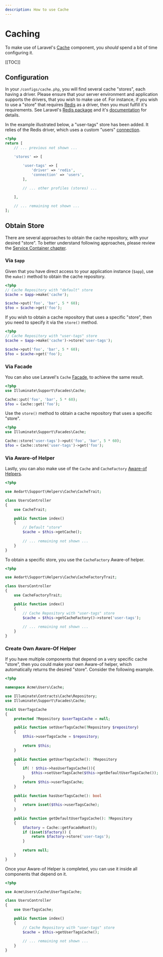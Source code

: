 ```yaml
---
description: How to use Cache
---
```


# Caching

To make use of Laravel's [Cache](https://laravel.com/docs/7.x/cache) component, you _should_ spend a bit of time configuring it.

[[TOC]]

## Configuration

In your `/configs/cache.php`, you will find several cache "stores", each having a driver.
Please ensure that your server environment and application supports the drivers, that you wish to make use of.
For instance, if you wish to use a "store" that requires [Redis](https://redis.io/) as a driver, then you must fulfill it's requirements. 
See Laravel's [Redis package](https://packagist.org/packages/illuminate/redis) and it's [documentation](https://laravel.com/docs/7.x/redis) for details.

In the example illustrated below, a "user-tags" store has been added.
It relies of the Redis driver, which uses a custom "users" [connection](https://laravel.com/docs/7.x/redis#configuration).

```php
<?php
return [
    // ... previous not shown ...

    'stores' => [

        'user-tags' => [
            'driver' => 'redis',
            'connection' => 'users',
        ],
    
        // ... other profiles (stores) ...

    ],

    // ... remaining not shown ...    
];
```

## Obtain Store

There are several approaches to obtain the cache repository, with your desired "store".
To better understand following approaches, please review the [Service Container chapter](container.md#resolving).

### Via `$app`

Given that you have direct access to your application instance (`$app`), use the `make()` method to obtain the cache repository. 

```php
<?php
// Cache Repository with "default" store
$cache = $app->make('cache');

$cache->put('foo', 'bar', 5 * 60);
$foo = $cache->get('foo');
```

If you wish to obtain a cache repository that uses a specific "store", then you need to specify it via the `store()` method.

```php
<?php
// Cache Repository with "user-tags" store
$cache = $app->make('cache')->store('user-tags');

$cache->put('foo', 'bar', 5 * 60);
$foo = $cache->get('foo');
```

### Via Facade

You can also use Laravel's `Cache` [Facade](https://laravel.com/docs/7.x/facades), to achieve the same result.

```php
<?php
use Illuminate\Support\Facades\Cache;

Cache::put('foo', 'bar', 5 * 60);
$foo = Cache::get('foo');
```

Use the `store()` method to obtain a cache repository that uses a specific "store".

```php
<?php
use Illuminate\Support\Facades\Cache;

Cache::store('user-tags')->put('foo', 'bar', 5 * 60);
$foo = Cache::store('user-tags')->get('foo');
```

### Via Aware-of Helper

Lastly, you can also make use of the `Cache` and `CacheFactory` [Aware-of Helpers](../../support/laravel).

```php
<?php

use Aedart\Support\Helpers\Cache\CacheTrait;

class UsersController
{
    use CacheTrait;

    public function index()
    {
        // Default "store"
        $cache = $this->getCache();
    
        // ... remaining not shown ...
    }
}
```

To obtain a specific store, you use the `CacheFactory` Aware-of helper.

```php
<?php

use Aedart\Support\Helpers\Cache\CacheFactoryTrait;

class UsersController
{
    use CacheFactoryTrait;

    public function index()
    {
        // Cache Repository with "user-tags" store
        $cache = $this->getCacheFactory()->store('user-tags');
    
        // ... remaining not shown ...
    }
}
```

### Create Own Aware-Of Helper

If you have multiple components that depend on a very specific cache "store", then you could make your own Aware-of helper, which automatically returns the desired "store".
Consider the following example.

```php
<?php

namespace Acme\Users\Cache;

use Illuminate\Contracts\Cache\Repository;
use Illuminate\Support\Facades\Cache;

trait UserTagsCache
{
    protected ?Repository $userTagsCache = null;

    public function setUserTagsCache(?Repository $repository)
    {
        $this->userTagsCache = $repository;
        
        return $this;
    }
    
    public function getUserTagsCache(): ?Repository
    {
        if( ! $this->hasUserTagsCache()){
            $this->setUserTagsCache($this->getDefaultUserTagsCache());
        }
        return $this->userTagsCache;
    }
    
    public function hasUserTagsCache(): bool
    {
        return isset($this->userTagsCache);
    }
    
    public function getDefaultUserTagsCache(): ?Repository
    {
        $factory = Cache::getFacadeRoot();
        if (isset($factory)) {
            return $factory->store('user-tags');
        }
        
        return null;
    }
} 
```

Once your Aware-of Helper is completed, you can use it inside all components that depend on it.

```php
<?php

use Acme\Users\Cache\UserTagsCache;

class UsersController
{
    use UserTagsCache;

    public function index()
    {
        // Cache Repository with "user-tags" store
        $cache = $this->getUserTagsCache();
    
        // ... remaining not shown ...
    }
}
```